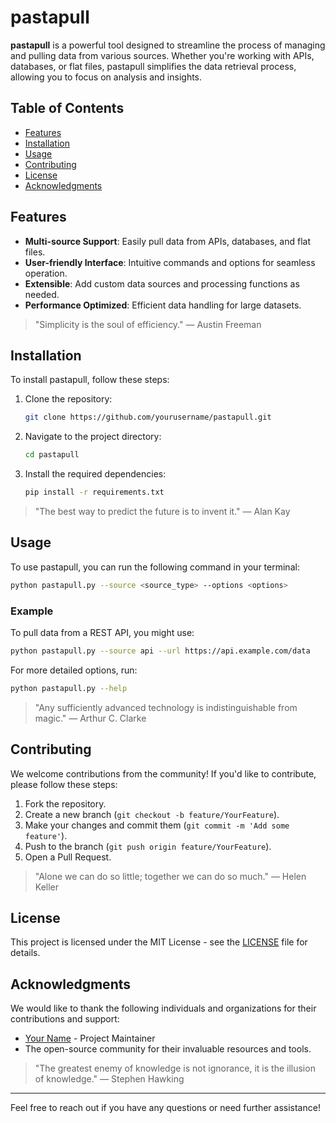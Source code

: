 # pastapull

**pastapull** is a powerful tool designed to streamline the process of managing and pulling data from various sources. Whether you're working with APIs, databases, or flat files, pastapull simplifies the data retrieval process, allowing you to focus on analysis and insights.

## Table of Contents

- [Features](#features)
- [Installation](#installation)
- [Usage](#usage)
- [Contributing](#contributing)
- [License](#license)
- [Acknowledgments](#acknowledgments)

## Features

- **Multi-source Support**: Easily pull data from APIs, databases, and flat files.
- **User-friendly Interface**: Intuitive commands and options for seamless operation.
- **Extensible**: Add custom data sources and processing functions as needed.
- **Performance Optimized**: Efficient data handling for large datasets.

> "Simplicity is the soul of efficiency." — Austin Freeman

## Installation

To install pastapull, follow these steps:

1. Clone the repository:
   ```bash
   git clone https://github.com/yourusername/pastapull.git
   ```
2. Navigate to the project directory:
   ```bash
   cd pastapull
   ```
3. Install the required dependencies:
   ```bash
   pip install -r requirements.txt
   ```

> "The best way to predict the future is to invent it." — Alan Kay

## Usage

To use pastapull, you can run the following command in your terminal:

```bash
python pastapull.py --source <source_type> --options <options>
```

### Example

To pull data from a REST API, you might use:

```bash
python pastapull.py --source api --url https://api.example.com/data
```

For more detailed options, run:

```bash
python pastapull.py --help
```

> "Any sufficiently advanced technology is indistinguishable from magic." — Arthur C. Clarke

## Contributing

We welcome contributions from the community! If you'd like to contribute, please follow these steps:

1. Fork the repository.
2. Create a new branch (`git checkout -b feature/YourFeature`).
3. Make your changes and commit them (`git commit -m 'Add some feature'`).
4. Push to the branch (`git push origin feature/YourFeature`).
5. Open a Pull Request.

> "Alone we can do so little; together we can do so much." — Helen Keller

## License

This project is licensed under the MIT License - see the [LICENSE](LICENSE) file for details.

## Acknowledgments

We would like to thank the following individuals and organizations for their contributions and support:

- [Your Name](https://github.com/yourusername) - Project Maintainer
- The open-source community for their invaluable resources and tools.

> "The greatest enemy of knowledge is not ignorance, it is the illusion of knowledge." — Stephen Hawking

---

Feel free to reach out if you have any questions or need further assistance!
